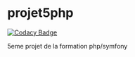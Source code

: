 # projet5php

[![Codacy Badge](https://api.codacy.com/project/badge/Grade/dabc4393547848209062e71e861822e7)](https://app.codacy.com/gh/cece4526/projet5php?utm_source=github.com&utm_medium=referral&utm_content=cece4526/projet5php&utm_campaign=Badge_Grade)

5eme projet de la formation php/symfony
